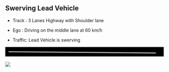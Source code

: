 ## Swerving Lead Vehicle

- Track : 3 Lanes Highway with Shoulder lane

- Ego : Driving on the middle lane at 60 km/h

- Traffic: Lead Vehicle is swerving

![](https://github.com/PerpetuumProgress/OVAL-Assets/raw/main/datasets/ALKS_Scenario_4.1_2_SwervingLeadVehicle_TEMPLATE/ALKS_Road_sc.PNG)


![](https://github.com/PerpetuumProgress/OVAL-Assets/raw/main/datasets/ALKS_Scenario_4.1_2_SwervingLeadVehicle_TEMPLATE/ALKS_Scenario_4.1_2_SwervingLeadVehicle_TEMPLATE.gif)
